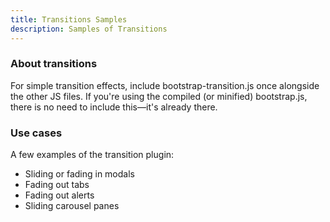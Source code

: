 ```yaml
---
title: Transitions Samples
description: Samples of Transitions
---
```


<section id="transitions">
  
  <h3>About transitions</h3>
  <p>For simple transition effects, include bootstrap-transition.js once alongside the other JS files. If you're using the compiled (or minified) bootstrap.js, there is no need to include this&mdash;it's already there.</p>
  <h3>Use cases</h3>
  <p>A few examples of the transition plugin:</p>
  <ul>
    <li>Sliding or fading in modals</li>
    <li>Fading out tabs</li>
    <li>Fading out alerts</li>
    <li>Sliding carousel panes</li>
  </ul>

</section>
